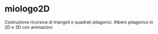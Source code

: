 # miologo2D
Costruzione ricorsiva di triangoli e quadrati pitagorici. Albero pitagorico in 2D e 3D con animazioni
